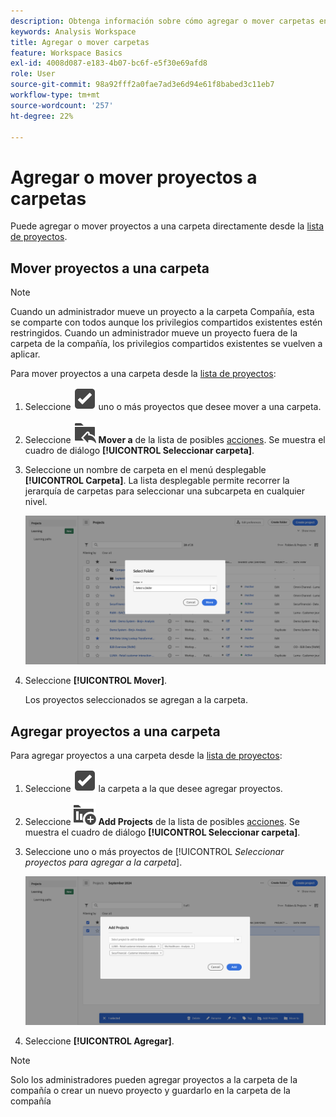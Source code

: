 ```yaml
---
description: Obtenga información sobre cómo agregar o mover carpetas en Workspace
keywords: Analysis Workspace
title: Agregar o mover carpetas
feature: Workspace Basics
exl-id: 4008d087-e183-4b07-bc6f-e5f30e69afd8
role: User
source-git-commit: 98a92fff2a0fae7ad3e6d94e61f8babed3c11eb7
workflow-type: tm+mt
source-wordcount: '257'
ht-degree: 22%

---
```


# Agregar o mover proyectos a carpetas

Puede agregar o mover proyectos a una carpeta directamente desde la [lista de proyectos](/help/analysis-workspace/build-workspace-project/freeform-overview.md#project-list).

## Mover proyectos a una carpeta

>[!NOTE]
>
>Cuando un administrador mueve un proyecto a la carpeta Compañía, esta se comparte con todos aunque los privilegios compartidos existentes estén restringidos. Cuando un administrador mueve un proyecto fuera de la carpeta de la compañía, los privilegios compartidos existentes se vuelven a aplicar.
>

Para mover proyectos a una carpeta desde la [lista de proyectos](/help/analysis-workspace/build-workspace-project/freeform-overview.md#project-list):

1. Seleccione ![SelectBox](/help/assets/icons/SelectBox.svg) uno o más proyectos que desee mover a una carpeta.

1. Seleccione ![FolderAddTo](/help/assets/icons/FolderAddTo.svg) **Mover a** de la lista de posibles [acciones](/help/analysis-workspace/build-workspace-project/freeform-overview.md#actions). Se muestra el cuadro de diálogo **[!UICONTROL Seleccionar carpeta]**.

1. Seleccione un nombre de carpeta en el menú desplegable **[!UICONTROL Carpeta]**. La lista desplegable permite recorrer la jerarquía de carpetas para seleccionar una subcarpeta en cualquier nivel.

   ![La vista Seleccionar carpeta muestra el menú desplegable y las subcarpetas disponibles.](/help/analysis-workspace/build-workspace-project/assets/add-projects.png)

1. Seleccione **[!UICONTROL Mover]**.


   Los proyectos seleccionados se agregan a la carpeta.


## Agregar proyectos a una carpeta

Para agregar proyectos a una carpeta desde la [lista de proyectos](/help/analysis-workspace/build-workspace-project/freeform-overview.md#project-list):

1. Seleccione ![SelectBox](/help/assets/icons/SelectBox.svg) la carpeta a la que desee agregar proyectos.

1. Seleccione ![ProjectAdd](/help/assets/icons/ProjectAdd.svg) **Add Projects** de la lista de posibles [acciones](/help/analysis-workspace/build-workspace-project/freeform-overview.md#actions). Se muestra el cuadro de diálogo **[!UICONTROL Seleccionar carpeta]**.

1. Seleccione uno o más proyectos de [!UICONTROL *Seleccionar proyectos para agregar a la carpeta*].

   ![La vista Seleccionar carpeta muestra el menú desplegable y las subcarpetas disponibles.](/help/analysis-workspace/build-workspace-project/assets/add-projects-folder.png)

1. Seleccione **[!UICONTROL Agregar]**.

>[!NOTE]
>
>Solo los administradores pueden agregar proyectos a la carpeta de la compañía o crear un nuevo proyecto y guardarlo en la carpeta de la compañía
